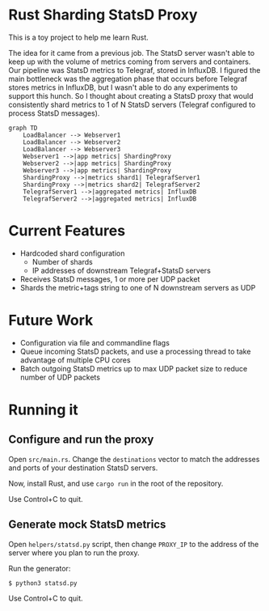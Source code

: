 # Rust Sharding StatsD Proxy

This is a toy project to help me learn Rust.

The idea for it came from a previous job. The StatsD server wasn't able to keep up with the volume of metrics coming from servers and containers. Our pipeline was StatsD metrics to Telegraf, stored in InfluxDB. I figured the main bottleneck was the aggregation phase that occurs before Telegraf stores metrics in InfluxDB, but I wasn't able to do any experiments to support this hunch. So I thought about creating a StatsD proxy that would consistently shard metrics to 1 of N StatsD servers (Telegraf configured to process StatsD messages).

```mermaid
graph TD
	LoadBalancer --> Webserver1
	LoadBalancer --> Webserver2
	LoadBalancer --> Webserver3
	Webserver1 -->|app metrics| ShardingProxy
	Webserver2 -->|app metrics| ShardingProxy
	Webserver3 -->|app metrics| ShardingProxy
	ShardingProxy -->|metrics shard1| TelegrafServer1
	ShardingProxy -->|metrics shard2| TelegrafServer2
	TelegrafServer1 -->|aggregated metrics| InfluxDB
	TelegrafServer2 -->|aggregated metrics| InfluxDB
```

# Current Features

* Hardcoded shard configuration
    * Number of shards
    * IP addresses of downstream Telegraf+StatsD servers
* Receives StatsD messages, 1 or more per UDP packet
* Shards the metric+tags string to one of N downstream servers as UDP

# Future Work

* Configuration via file and commandline flags
* Queue incoming StatsD packets, and use a processing thread to take advantage of multiple CPU cores
* Batch outgoing StatsD metrics up to max UDP packet size to reduce number of UDP packets

# Running it

## Configure and run the proxy

Open `src/main.rs`. Change the `destinations` vector to match the addresses and ports of your destination StatsD servers.

Now, install Rust, and use `cargo run` in the root of the repository.

Use Control+C to quit.

## Generate mock StatsD metrics

Open `helpers/statsd.py` script, then change `PROXY_IP` to the address of the server where you plan to run the proxy.

Run the generator:

```
$ python3 statsd.py
```

Use Control+C to quit.
